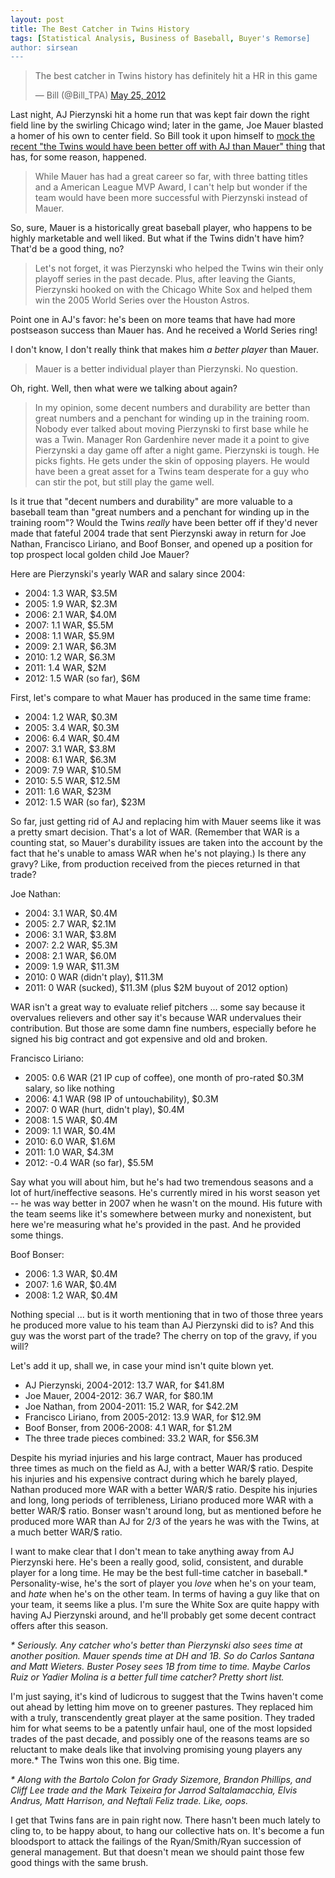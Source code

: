 ```yaml
---
layout: post
title: The Best Catcher in Twins History
tags: [Statistical Analysis, Business of Baseball, Buyer's Remorse]
author: sirsean
---
```


<blockquote class="twitter-tweet"><p>The best catcher in Twins history has definitely hit a HR in this game</p>&mdash; Bill (@Bill_TPA) <a href="https://twitter.com/Bill_TPA/status/205833489768136705" data-datetime="2012-05-25T01:31:42+00:00">May 25, 2012</a></blockquote>
<script src="//platform.twitter.com/widgets.js" charset="utf-8"></script>

Last night, AJ Pierzynski hit a home run that was kept fair down the right field line by the swirling Chicago wind; later in the game, Joe Mauer blasted a homer of his own to center field. So Bill took it upon himself to [mock the recent "the Twins would have been better off with AJ than Mauer" thing](http://sports.yahoo.com/news/j-pierzynski-meant-more-minnesota-twins-joe-mauer-184200026--mlb.html) that has, for some reason, happened.

> While Mauer has had a great career so far, with three batting titles and a American League MVP Award, I can't help but wonder if the team would have been more successful with Pierzynski instead of Mauer.

So, sure, Mauer is a historically great baseball player, who happens to be highly marketable and well liked. But what if the Twins didn't have him? That'd be a good thing, no?

> Let's not forget, it was Pierzynski who helped the Twins win their only playoff series in the past decade. Plus, after leaving the Giants, Pierzynski hooked on with the Chicago White Sox and helped them win the 2005 World Series over the Houston Astros.

Point one in AJ's favor: he's been on more teams that have had more postseason success than Mauer has. And he received a World Series ring!

I don't know, I don't really think that makes him _a better player_ than Mauer.

> Mauer is a better individual player than Pierzynski. No question. 

Oh, right. Well, then what were we talking about again?

> In my opinion, some decent numbers and durability are better than great numbers and a penchant for winding up in the training room. Nobody ever talked about moving Pierzynski to first base while he was a Twin. Manager Ron Gardenhire never made it a point to give Pierzynski a day game off after a night game. Pierzynski is tough. He picks fights. He gets under the skin of opposing players. He would have been a great asset for a Twins team desperate for a guy who can stir the pot, but still play the game well.

Is it true that "decent numbers and durability" are more valuable to a baseball team than "great numbers and a penchant for winding up in the training room"? Would the Twins _really_ have been better off if they'd never made that fateful 2004 trade that sent Pierzynski away in return for Joe Nathan, Francisco Liriano, and Boof Bonser, and opened up a position for top prospect local golden child Joe Mauer?

Here are Pierzynski's yearly WAR and salary since 2004:

* 2004: 1.3 WAR, $3.5M
* 2005: 1.9 WAR, $2.3M
* 2006: 2.1 WAR, $4.0M
* 2007: 1.1 WAR, $5.5M
* 2008: 1.1 WAR, $5.9M
* 2009: 2.1 WAR, $6.3M
* 2010: 1.2 WAR, $6.3M
* 2011: 1.4 WAR, $2M
* 2012: 1.5 WAR (so far), $6M

First, let's compare to what Mauer has produced in the same time frame:

* 2004: 1.2 WAR, $0.3M
* 2005: 3.4 WAR, $0.3M
* 2006: 6.4 WAR, $0.4M
* 2007: 3.1 WAR, $3.8M
* 2008: 6.1 WAR, $6.3M
* 2009: 7.9 WAR, $10.5M
* 2010: 5.5 WAR, $12.5M
* 2011: 1.6 WAR, $23M
* 2012: 1.5 WAR (so far), $23M

So far, just getting rid of AJ and replacing him with Mauer seems like it was a pretty smart decision. That's a lot of WAR. (Remember that WAR is a counting stat, so Mauer's durability issues are taken into the account by the fact that he's unable to amass WAR when he's not playing.) Is there any gravy? Like, from production received from the pieces returned in that trade?

Joe Nathan:

* 2004: 3.1 WAR, $0.4M
* 2005: 2.7 WAR, $2.1M
* 2006: 3.1 WAR, $3.8M
* 2007: 2.2 WAR, $5.3M
* 2008: 2.1 WAR, $6.0M
* 2009: 1.9 WAR, $11.3M
* 2010: 0 WAR (didn't play), $11.3M
* 2011: 0 WAR (sucked), $11.3M (plus $2M buyout of 2012 option)

WAR isn't a great way to evaluate relief pitchers ... some say because it overvalues relievers and other say it's because WAR undervalues their contribution. But those are some damn fine numbers, especially before he signed his big contract and got expensive and old and broken.

Francisco Liriano:

* 2005: 0.6 WAR (21 IP cup of coffee), one month of pro-rated $0.3M salary, so like nothing
* 2006: 4.1 WAR (98 IP of untouchability), $0.3M
* 2007: 0 WAR (hurt, didn't play), $0.4M
* 2008: 1.5 WAR, $0.4M
* 2009: 1.1 WAR, $0.4M
* 2010: 6.0 WAR, $1.6M
* 2011: 1.0 WAR, $4.3M
* 2012: -0.4 WAR (so far), $5.5M

Say what you will about him, but he's had two tremendous seasons and a lot of hurt/ineffective seasons. He's currently mired in his worst season yet -- he was way better in 2007 when he wasn't on the mound. His future with the team seems like it's somewhere between murky and nonexistent, but here we're measuring what he's provided in the past. And he provided some things.

Boof Bonser:

* 2006: 1.3 WAR, $0.4M
* 2007: 1.6 WAR, $0.4M
* 2008: 1.2 WAR, $0.4M

Nothing special ... but is it worth mentioning that in two of those three years he produced more value to his team than AJ Pierzynski did to is? And this guy was the worst part of the trade? The cherry on top of the gravy, if you will?

Let's add it up, shall we, in case your mind isn't quite blown yet.

* AJ Pierzynski, 2004-2012: 13.7 WAR, for $41.8M
* Joe Mauer, 2004-2012: 36.7 WAR, for $80.1M
* Joe Nathan, from 2004-2011: 15.2 WAR, for $42.2M
* Francisco Liriano, from 2005-2012: 13.9 WAR, for $12.9M
* Boof Bonser, from 2006-2008: 4.1 WAR, for $1.2M
* The three trade pieces combined: 33.2 WAR, for $56.3M

Despite his myriad injuries and his large contract, Mauer has produced three times as much on the field as AJ, with a better WAR/$ ratio. Despite his injuries and his expensive contract during which he barely played, Nathan produced more WAR with a better WAR/$ ratio. Despite his injuries and long, long periods of terribleness, Liriano produced more WAR with a better WAR/$ ratio. Bonser wasn't around long, but as mentioned before he produced more WAR than AJ for 2/3 of the years he was with the Twins, at a much better WAR/$ ratio.

I want to make clear that I don't mean to take anything away from AJ Pierzynski here. He's been a really good, solid, consistent, and durable player for a long time. He may be the best full-time catcher in baseball.* Personality-wise, he's the sort of player you _love_ when he's on your team, and _hate_ when he's on the other team. In terms of having a guy like that on your team, it seems like a plus. I'm sure the White Sox are quite happy with having AJ Pierzynski around, and he'll probably get some decent contract offers after this season.

_* Seriously. Any catcher who's better than Pierzynski also sees time at another position. Mauer spends time at DH and 1B. So do Carlos Santana and Matt Wieters. Buster Posey sees 1B from time to time. Maybe Carlos Ruiz or Yadier Molina is a better full time catcher? Pretty short list._

I'm just saying, it's kind of ludicrous to suggest that the Twins haven't come out ahead by letting him move on to greener pastures. They replaced him with a truly, transcendently great player at the same position. They traded him for what seems to be a patently unfair haul, one of the most lopsided trades of the past decade, and possibly one of the reasons teams are so reluctant to make deals like that involving promising young players any more.* The Twins won this one. Big time.

_* Along with the Bartolo Colon for Grady Sizemore, Brandon Phillips, and Cliff Lee trade and the Mark Teixeira for Jarrod Saltalamacchia, Elvis Andrus, Matt Harrison, and Neftali Feliz trade. Like, oops._

I get that Twins fans are in pain right now. There hasn't been much lately to cling to, to be happy about, to hang our collective hats on. It's become a fun bloodsport to attack the failings of the Ryan/Smith/Ryan succession of general management. But that doesn't mean we should paint those few good things with the same brush.
